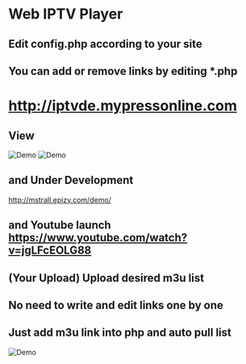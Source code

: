# Web IPTV Player
## Edit config.php according to your site
## You can add or remove links by editing *.php

# http://iptvde.mypressonline.com

## View
![Demo](https://raw.githubusercontent.com/telase/Web-IPTV-Player/master/view1.jpg)
![Demo](https://raw.githubusercontent.com/telase/Web-IPTV-Player/master/view.jpg)


## and Under Development
http://mstrall.epizy.com/demo/

and Youtube launch
https://www.youtube.com/watch?v=jgLFcEOLG88
--------------------------------------

(Your Upload) Upload desired m3u list
--------------------------------------
No need to write and edit links one by one
------------------------------------------
Just add m3u link into php and auto pull list
---------------------------------------------

![Demo](https://raw.githubusercontent.com/telase/Web-IPTV-Player/master/developed.jpg)



